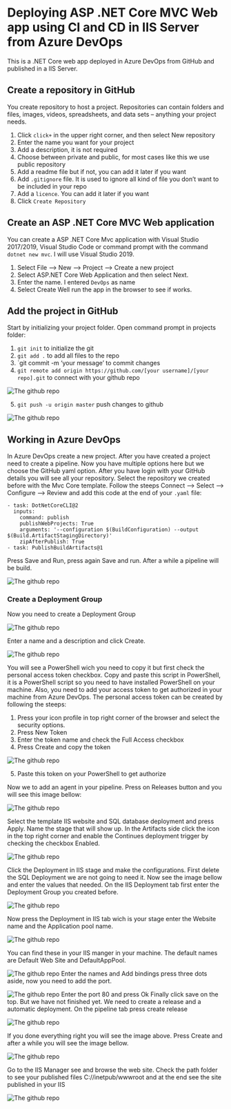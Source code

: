 # Deploying ASP .NET Core MVC Web app using CI and CD in IIS Server from Azure DevOps

This is a .NET Core web app deployed in Azure DevOps from GitHub and published in a IIS Server.
## Create a repository in GitHub
You create repository to host a project. Repositories can contain folders and files, images, videos, spreadsheets, and data sets – anything your project needs. 
1.	Click `click+` in the upper right corner, and then select New repository
2.	Enter the name you want for your project
3.	Add a description, it is not required
4.	Choose between private and public, for most cases like this we use public repository
5.	Add a readme file but if not, you can add it later if you want
6.	Add `.gitignore` file. It is used to ignore all kind of file you don’t want to be included in your repo
7.	Add a `licence`. You can add it later if you want
8.	Click `Create Repository`

## Create an ASP .NET Core MVC Web application

You can create a ASP .NET Core Mvc application with Visual Studio 2017/2019, Visual Studio Code or command prompt with the command `dotnet new mvc`.
I will use Visual Studio 2019.
1.	Select File --> New --> Project --> Create a new project
2.	Select ASP.NET Core Web Application and then select Next.
3.	Enter the name. I entered `DevOps` as name
4.	Select Create
Well run the app in the browser to see if works.

## Add the project in GitHub

Start by initializing your project folder. Open command prompt in projects folder:
1.	`git init` to initialize the git
2.	`git add .` to add all files to the repo
3.	`git commit -m ‘your message’ to commit changes
4.	`git remote add origin https://github.com/[your username]/[your repo].git` to connect with your github repo

![The github repo](fiverr/GithubRepo.PNG)

5.	`git push -u origin master` push changes to github

![The github repo](fiverr/PushToGitHub.PNG)

 


## Working in Azure DevOps

In Azure DevOps create a new project. After you have created a project need to create a pipeline. Now you have multiple options here but we choose the GitHub yaml option. 
After you have login with your GitHub details you will see all your repository. Select the repository we created before with the Mvc Core template. Follow the steeps Connect --> Select --> Configure --> Review  and add this code at the end of your `.yaml` file:

```
- task: DotNetCoreCLI@2
  inputs:
    command: publish
    publishWebProjects: True
    arguments: '--configuration $(BuildConfiguration) --output $(Build.ArtifactStagingDirectory)'
    zipAfterPublish: True
- task: PublishBuildArtifacts@1
```

Press Save and Run, press again Save and run. After a while a pipeline will be build.

![The github repo](fiverr/Build.PNG)
 
### Create a Deployment Group

Now you need to create a Deployment Group

 ![The github repo](fiverr/DeploymentGroup.PNG)
 
Enter a name and a description and click Create. 

 ![The github repo](fiverr/DeploymentGroupScript.PNG)

You will see a PowerShell wich you need to copy it but first check the personal access token checkbox. Copy and paste this script in PowerShell, it is a PowerShell script so you need to have installed PowerShell on your machine. Also, you need to add your access token to get authorized in your machine from Azure DevOps. The personal access token can be created by following the steeps: 
1.	Press your icon profile in top right corner of the browser and select the security options.
2.	Press New Token
3.	Enter the token name and check the Full Access checkbox
4.	Press Create and copy the token 
 
 ![The github repo](fiverr/Token.PNG)

5.	Paste this token on your PowerShell to get authorize
  
Now we to add an agent in your pipeline. Press on Releases button and you will see this image bellow:

 ![The github repo](fiverr/SelectTemplateRelease.PNG)

Select the template IIS website and SQL database deployment and press Apply. Name the stage that will show up. In the Artifacts side click the icon in the top right corner and enable the Continues deployment trigger by checking the checkbox Enabled.

![The github repo](fiverr/ICon.PNG)
 
Click the Deployment in IIS stage and make the configurations.
First delete the SQL Deployment we are not going to need it.  Now see the image bellow and enter the values that needed. On the IIS Deployment tab first enter the Deployment Group you created before.
 

 ![The github repo](fiverr/IISDeployment.PNG)

Now press the Deployment in IIS tab wich is your stage enter the Website name and the Application pool name. 
  
  ![The github repo](fiverr/DeploymentInIIS.PNG)

You can find these in your IIS manger in your machine. The default names are Default Web Site and DefaultAppPool.

 ![The github repo](fiverr/IISManager.PNG)
Enter the names and Add bindings press three dots aside, now you need to add the port.
 
  ![The github repo](fiverr/port80.PNG)
Enter the port 80 and press Ok
Finally click save on the top. But we have not finished yet. We need to create a release and a automatic deployment. On the pipeline tab press create release 
 
  ![The github repo](fiverr/release.PNG)

If you done everything right you will see the image above. Press Create and after a while you will see the image bellow.
 
  ![The github repo](fiverr/success.PNG)

Go to the IIS Manager see and browse the web site.
Check the path folder to see your published files C://inetpub/wwwroot and at the end see the site published in your IIS
 
  ![The github repo](fiverr/site.PNG)
